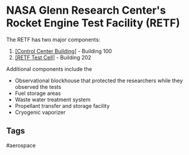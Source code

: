# NASA Glenn Research Center's Rocket Engine Test Facility (RETF)

The RETF has two major components:  
1. [\[Control Center Building\]](../202202190232) - Building 100  
2. [\[RETF Test Cell\]](../202202190235) - Building 202  

Additional components include the
* Observational blockhouse that protected the researchers while they observed the tests  
* Fuel storage areas  
* Waste water treatment system
* Propellant transfer and storage facility  
* Cryogenic vaporizer  

## Tags
#aerospace
